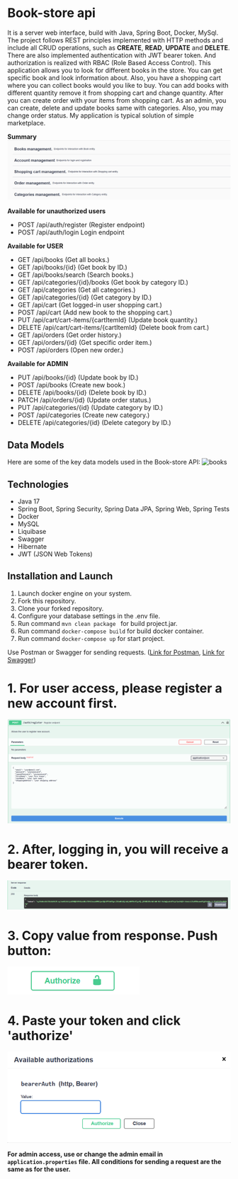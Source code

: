 # Book-store api

It is a server web interface, build with Java, Spring Boot, Docker, MySql.
The project follows REST principles implemented with HTTP methods and include all CRUD operations,
such as **CREATE**, **READ**, **UPDATE** and **DELETE**.
There are also implemented authentication with JWT bearer token.
And authorization is realized with RBAC (Role Based Access Control).
This application allows you to look for different books in the store. You can get specific book and look information
about.
Also, you have a shopping cart where you can collect books would you like to buy. You can add books with different
quantity
remove it from shopping cart and change quantity. After you can create order with your items from shopping cart.
As an admin, you can create, delete and update books same with categories. Also, you may change order status.
My application is typical solution of simple marketplace.

**Summary**
![img.png](img.png)

**Available for unauthorized users**

- POST /api/auth/register (Register endpoint)
- POST /api/auth/login Login endpoint

**Available for USER**

- GET /api/books (Get all books.)
- GET /api/books/{id} (Get book by ID.)
- GET /api/books/search (Search books.)
- GET /api/categories/{id}/books (Get book by category ID.)
- GET /api/categories (Get all categories.)
- GET /api/categories/{id} (Get category by ID.)
- GET /api/cart (Get logged-in user shopping cart.)
- POST /api/cart (Add new book to the shopping cart.)
- PUT /api/cart/cart-items/{cartItemId} (Update book quantity.)
- DELETE /api/cart/cart-items/{cartItemId} (Delete book from cart.)
- GET /api/orders (Get order history.)
- GET /api/orders/{id} (Get specific order item.)
- POST /api/orders (Open new order.)

**Available for ADMIN**

- PUT /api/books/{id} (Update book by ID.)
- POST /api/books (Create new book.)
- DELETE /api/books/{id} (Delete book by ID.)
- PATCH /api/orders/{id} (Update order status.)
- PUT /api/categories/{id} (Update category by ID.)
- POST /api/categories (Create new category.)
- DELETE /api/categories/{id} (Delete category by ID.)

## Data Models

Here are some of the key data models used in the Book-store API:
![books](https://github.com/oleksandrCod/MyBookStore/assets/119077378/41300641-f236-488f-abe3-5d19884b4b88)


## Technologies

* Java 17
* Spring Boot, Spring Security, Spring Data JPA, Spring Web, Spring Tests
* Docker
* MySQL
* Liquibase
* Swagger
* Hibernate
* JWT (JSON Web Tokens)

## Installation and Launch

1. Launch docker engine on your system.
2. Fork this repository.
3. Clone your forked repository.
4. Configure your database settings in the .env file.
5. Run command `mvn clean package ` for build project.jar.
6. Run command `docker-compose build` for build docker container.
7. Run command `docker-compose up` for start project.

Use Postman or Swagger for sending
requests. ([Link for Postman](http://localhost:8088/api/auth/register), [Link for Swagger](http://localhost:8088/api/swagger-ui/index.html))

# 1. **For user access, please register a new account first.**
   ![img_3.png](img_3.png)

# 2. **After, logging in, you will receive a bearer token.**
  ![img_9.png](img_9.png)

# 3. **Copy value from response. Push button:**
   ![img_8.png](img_8.png)

# 4. **Paste your token and click 'authorize'**
   ![img_7.png](img_7.png)

   **For admin access, use or change the admin email in `application.properties` file. All conditions for sending a
   request are the same as for the user.**
